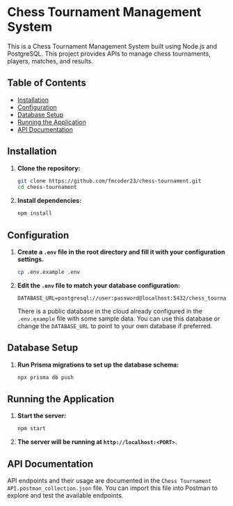 # Chess Tournament Management System

This is a Chess Tournament Management System built using Node.js and PostgreSQL. This project provides APIs to manage chess tournaments, players, matches, and results.

## Table of Contents

- [Installation](#installation)
- [Configuration](#configuration)
- [Database Setup](#database-setup)
- [Running the Application](#running-the-application)
- [API Documentation](#api-documentation)

## Installation

1. **Clone the repository:**

    ```sh
    git clone https://github.com/fmcoder23/chess-tournament.git
    cd chess-tournament
    ```

2. **Install dependencies:**

    ```sh
    npm install
    ```

## Configuration

1. **Create a `.env` file in the root directory and fill it with your configuration settings.**

    ```sh
    cp .env.example .env
    ```

2. **Edit the `.env` file to match your database configuration:**

    ```dotenv
    DATABASE_URL=postgresql://user:password@localhost:5432/chess_tournament
    ```

    There is a public database in the cloud already configured in the `.env.example` file with some sample data. You can use this database or change the `DATABASE_URL` to point to your own database if preferred.

## Database Setup

1. **Run Prisma migrations to set up the database schema:**

    ```sh
    npx prisma db push
    ```

## Running the Application

1. **Start the server:**

    ```sh
    npm start
    ```

2. **The server will be running at `http://localhost:<PORT>`.**

## API Documentation

API endpoints and their usage are documented in the `Chess Tournament API.postman_collection.json` file. You can import this file into Postman to explore and test the available endpoints.

